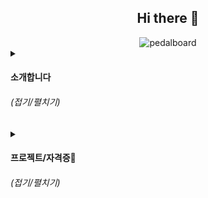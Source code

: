 <div align="center">

## Hi there 👋

<img src="pedalboard.png" width="60%" alt="pedalboard"/>

</div>

<details>
  <summary><h4>소개합니다</h4> <h6>(접기/펼치기)</h6></summary>
  <img src="pic.jpg" width="15%" alt="image"/>

```
반갑습니다. 궁금한건 연락 주세요~~

https://asked.kr/yulmwu
```
</details>
<details>
  <summary><h4>프로젝트/자격증👋</h4> <h6>(접기/펼치기)</h6></summary>
  <h4>프로젝트</h4>

  * **6502 Emulator** [[Source](https://github.com/yulmwu/6502)]
  * **Swua** [[Source](https://github.com/yulmwu/swua)] - Toy Programming Language
  * **Swua Bytecode** [[Rust](https://github.com/yulmwu/ussua) | [C++](https://github.com/yulmwu/uswua-cpp)] - Bytecode of Swua
  * **Blog** [[Source](https://github.com/eocndp/eocndp.github.io) | [Link](eocndp.github.io)]

  <h4>자격증</h4>

  * **정보처리기능사** (취득 `필기 23/04/19`, `실기 23/09/20`)
</details>

